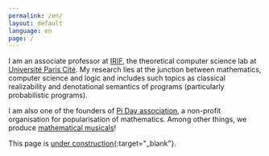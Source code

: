 ```yaml
---
permalink: /en/
layout: default
language: en
page: /
---
```


I am an associate professor at [IRIF](https://www.irif.fr/en/), the theoretical computer science lab at [Université Paris Cité](https://u-paris.fr/en/). My research lies at the junction between mathematics, computer science and logic and includes such topics as classical realizability and denotational semantics of programs (particularly probabilistic programs).

I am also one of the founders of [Pi Day association](https://www.piday.fr), a non-profit organisation for popularisation of mathematics. Among other things, we produce [mathematical musicals](http://www.piday.fr/extraits-video-2017/)!

This page is [under construction](https://www.lego.com/){:target="_blank"}.
